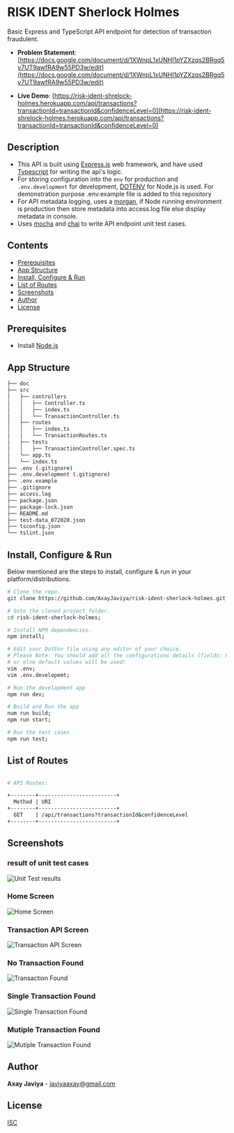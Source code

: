 # RISK IDENT Sherlock Holmes

Basic Express and TypeScript API endpoint for detection of transaction fraudulent.

- **Problem Statement**: [https://docs.google.com/document/d/1XWnpL1xUNHI1pYZXzqs2BRgq5v7UT9awfRA9w55PD3w/edit](https://docs.google.com/document/d/1XWnpL1xUNHI1pYZXzqs2BRgq5v7UT9awfRA9w55PD3w/edit)

- **Live Demo**: [https://risk-ident-shrelock-holmes.herokuapp.com/api/transactions?transactionId=transactionId&confidenceLevel=0](https://risk-ident-shrelock-holmes.herokuapp.com/api/transactions?transactionId=transactionId&confidenceLevel=0)

## Description

- This API is built using [Express.js](https://www.npmjs.com/package/express) web framework, and have used [Typescript](https://www.npmjs.com/package/typescript) for writing the api's logic.
- For storing configuration into the `env` for production and `.env.development` for development, [DOTENV](https://www.npmjs.com/package/dotenv) for Node.js is used. For demonstration purpose .env.example file is added to this repository
- For API metadata logging, uses a [morgan](https://www.npmjs.com/package/morgan), if Node running environment is production then store metadata into access.log file else display metadata in console.
- Uses [mocha](https://www.npmjs.com/package/mocha) and [chai](https://www.npmjs.com/package/chai) to write API endpoint unit test cases.

## Contents

- [Prerequisites](#prerequisites)
- [App Structure](#app-structure)
- [Install, Configure & Run](#install-configure--run)
- [List of Routes](#list-of-routes)
- [Screenshots](#screenshots)
- [Author](#author)
- [License](#license)

## Prerequisites

- Install [Node.js](https://nodejs.org/en/)

## App Structure

```bash
├── doc
├── src
│   ├── controllers
│   │   ├── Controller.ts
│   │   ├── index.ts
│   │   └── TransactionController.ts
│   ├── routes
│   │   ├── index.ts
│   │   └── TransactionRoutes.ts
│   ├── tests
│   │   ├── TransactionController.spec.ts
│   └── app.ts
│   └── index.ts
├── .env (.gitignore)
├── .env.development (.gitignore)
├── .env.example
├── .gitignore
├── access.log
├── package.json
├── package-lock.json
├── README.md
├── test-data_072020.json
├── tsconfig.json
└── tslint.json
```

## Install, Configure & Run

Below mentioned are the steps to install, configure & run in your platform/distributions.

```bash
# Clone the repo.
git clone https://github.com/AxayJaviya/risk-ident-sherlock-holmes.git

# Goto the cloned project folder.
cd risk-ident-sherlock-holmes;

# Install NPM dependencies.
npm install;

# Edit your DotEnv file using any editor of your choice.
# Please Note: You should add all the configurations details (fields: PORT)
# or else default values will be used!
vim .env;
vim .env.developemt;

# Run the development app
npm run dev;

# Build and Run the app
num run build;
npm run start;

# Run the test cases
npm run test;
```

## List of Routes

```sh

# API Routes:

+--------+-------------------------+
  Method | URI
+--------+-------------------------+
  GET    | /api/transactions?transactionId&confidenceLevel
+--------+-------------------------+
```

## Screenshots

### result of unit test cases

![Unit Test results](/docs/test-cases-result.png)

### Home Screen

![Home Screen](/docs/home_screen.png)

### Transaction API Screen

![Transaction API Screen](/docs/transaction_screen.png)

### No Transaction Found

![Transaction Found](/docs/api-no-transactionId.png)

### Single Transaction Found

![Single Transaction Found](/docs/api-match-transaction-found.png)

### Mutiple Transaction Found

![Mutiple Transaction Found](/docs/api-match-multiple-transaction-found.png)

## Author

**Axay Javiya** - [javiyaaxay@gmail.com](mailto:javiyaaxay@gmail.com)

## License

[ISC](https://opensource.org/licenses/ISC)
